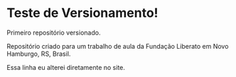 # Teste de Versionamento!
 Primeiro repositório versionado.

 Repositório criado para um trabalho de aula da Fundação Liberato em Novo Hamburgo, RS, Brasil. 

 Essa linha eu alterei diretamente no site.
